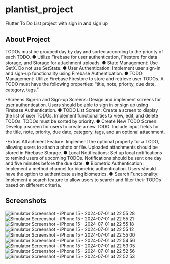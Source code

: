 # plantist_project

Flutter To Do List project with sign in and sign up 

## About Project 

TODOs must be grouped day by day and sorted according to the priority of
each TODO.
● Utilize Firebase for user authentication, Firestore for data storage, and Storage
for attachment uploads.
● State Management: Use GetX. Do not use SetState.
● User Authentication: Implement user sign-in and sign-up functionality using
Firebase Authentication.
● TODO Management: Utilize Firebase Firestore to store and retrieve user TODOs.
A TODO must have the following properties: “title, note, priority, due date,
category, tags.”

-Screens
Sign-in and Sign-up Screens: Design and implement screens for user
authentication. Users should be able to sign in or sign up using Firebase
Authentication.
● TODO List Screen: Create a screen to display the list of user TODOs. Implement
functionalities to view, edit, and delete TODOs. TODOs must be sorted by
priority.
● Create New TODO Screen: Develop a screen for users to create a new TODO.
Include input fields for the title, note, priority, due date, category, tags, and an
optional attachment.

-Extras 
Attachment Feature: Implement the optional property for a TODO, allowing
users to attach a photo or file. Uploaded attachments should be stored in
Firebase Storage.
● Local Notifications: Set up local notifications to remind users of upcoming
TODOs. Notifications should be sent one day and five minutes before the due
date.
● Biometric Authentication: Implement a method channel for biometric
authentication. Users should have the option to authenticate using biometrics.
● Search Functionality: Implement a search feature to allow users to search and
filter their TODOs based on different criteria.

## Screenshots

![Simulator Screenshot - iPhone 15 - 2024-07-01 at 22 55 28](https://github.com/dogaozyagci/plantist_project/assets/75997342/e683a496-64bd-4786-9156-df8e28d8278d)
![Simulator Screenshot - iPhone 15 - 2024-07-01 at 22 55 21](https://github.com/dogaozyagci/plantist_project/assets/75997342/45b046ee-5368-4a70-b7a5-14d10c1f72d7)
![Simulator Screenshot - iPhone 15 - 2024-07-01 at 22 55 18](https://github.com/dogaozyagci/plantist_project/assets/75997342/213d42a1-5350-4af0-a49e-b46427b1df11)
![Simulator Screenshot - iPhone 15 - 2024-07-01 at 22 55 12](https://github.com/dogaozyagci/plantist_project/assets/75997342/e85df372-869c-4b30-a938-df8f7fbebb24)
![Simulator Screenshot - iPhone 15 - 2024-07-01 at 22 55 00](https://github.com/dogaozyagci/plantist_project/assets/75997342/f943ebe9-c24d-4354-bdff-f34e14b2c0ee)
![Simulator Screenshot - iPhone 15 - 2024-07-01 at 22 54 56](https://github.com/dogaozyagci/plantist_project/assets/75997342/12f9b8f7-ef1c-4df5-b6b5-c5242c30c4bb)
![Simulator Screenshot - iPhone 15 - 2024-07-01 at 22 53 05](https://github.com/dogaozyagci/plantist_project/assets/75997342/c181b37f-bc38-4cae-8935-8081f182dea3)
![Simulator Screenshot - iPhone 15 - 2024-07-01 at 22 52 56](https://github.com/dogaozyagci/plantist_project/assets/75997342/037b9be2-b10c-4e6a-99d6-8c9d0f7915ef)
![Simulator Screenshot - iPhone 15 - 2024-07-01 at 22 52 53](https://github.com/dogaozyagci/plantist_project/assets/75997342/03c0c775-ed27-4de1-9521-ecdb032bb67f)

